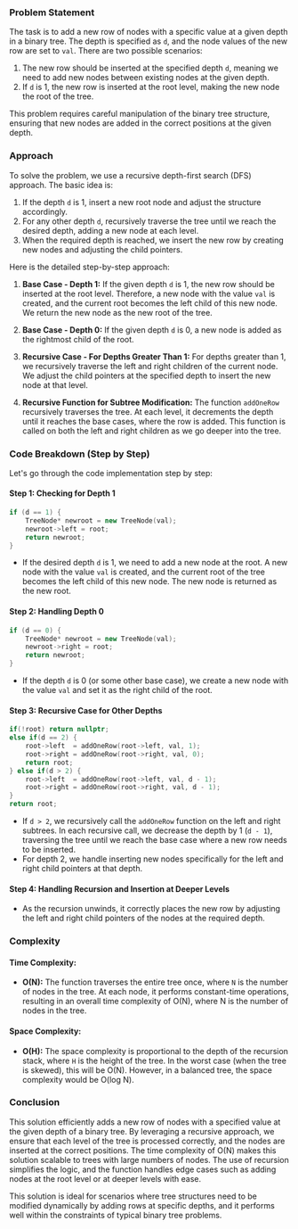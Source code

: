 ### Problem Statement

The task is to add a new row of nodes with a specific value at a given depth in a binary tree. The depth is specified as `d`, and the node values of the new row are set to `val`. There are two possible scenarios:
1. The new row should be inserted at the specified depth `d`, meaning we need to add new nodes between existing nodes at the given depth.
2. If `d` is 1, the new row is inserted at the root level, making the new node the root of the tree.

This problem requires careful manipulation of the binary tree structure, ensuring that new nodes are added in the correct positions at the given depth.

### Approach

To solve the problem, we use a recursive depth-first search (DFS) approach. The basic idea is:
1. If the depth `d` is 1, insert a new root node and adjust the structure accordingly.
2. For any other depth `d`, recursively traverse the tree until we reach the desired depth, adding a new node at each level.
3. When the required depth is reached, we insert the new row by creating new nodes and adjusting the child pointers.

Here is the detailed step-by-step approach:

1. **Base Case - Depth 1:**
   If the given depth `d` is 1, the new row should be inserted at the root level. Therefore, a new node with the value `val` is created, and the current root becomes the left child of this new node. We return the new node as the new root of the tree.

2. **Base Case - Depth 0:**
   If the given depth `d` is 0, a new node is added as the rightmost child of the root.

3. **Recursive Case - For Depths Greater Than 1:**
   For depths greater than 1, we recursively traverse the left and right children of the current node. We adjust the child pointers at the specified depth to insert the new node at that level.

4. **Recursive Function for Subtree Modification:**
   The function `addOneRow` recursively traverses the tree. At each level, it decrements the depth until it reaches the base cases, where the row is added. This function is called on both the left and right children as we go deeper into the tree.

### Code Breakdown (Step by Step)

Let's go through the code implementation step by step:

#### Step 1: Checking for Depth 1
```cpp
if (d == 1) {
    TreeNode* newroot = new TreeNode(val);
    newroot->left = root;
    return newroot;
}
```
- If the desired depth `d` is 1, we need to add a new node at the root. A new node with the value `val` is created, and the current root of the tree becomes the left child of this new node. The new node is returned as the new root.

#### Step 2: Handling Depth 0
```cpp
if (d == 0) {
    TreeNode* newroot = new TreeNode(val);
    newroot->right = root;
    return newroot;
}
```
- If the depth `d` is 0 (or some other base case), we create a new node with the value `val` and set it as the right child of the root.

#### Step 3: Recursive Case for Other Depths
```cpp
if(!root) return nullptr;
else if(d == 2) {
    root->left  = addOneRow(root->left, val, 1);
    root->right = addOneRow(root->right, val, 0);            
    return root;
} else if(d > 2) {
    root->left  = addOneRow(root->left, val, d - 1);
    root->right = addOneRow(root->right, val, d - 1);            
}
return root;
```
- If `d > 2`, we recursively call the `addOneRow` function on the left and right subtrees. In each recursive call, we decrease the depth by 1 (`d - 1`), traversing the tree until we reach the base case where a new row needs to be inserted.
- For depth 2, we handle inserting new nodes specifically for the left and right child pointers at that depth.

#### Step 4: Handling Recursion and Insertion at Deeper Levels
- As the recursion unwinds, it correctly places the new row by adjusting the left and right child pointers of the nodes at the required depth.

### Complexity

#### Time Complexity:
- **O(N):** The function traverses the entire tree once, where `N` is the number of nodes in the tree. At each node, it performs constant-time operations, resulting in an overall time complexity of O(N), where N is the number of nodes in the tree.

#### Space Complexity:
- **O(H):** The space complexity is proportional to the depth of the recursion stack, where `H` is the height of the tree. In the worst case (when the tree is skewed), this will be O(N). However, in a balanced tree, the space complexity would be O(log N).

### Conclusion

This solution efficiently adds a new row of nodes with a specified value at the given depth of a binary tree. By leveraging a recursive approach, we ensure that each level of the tree is processed correctly, and the nodes are inserted at the correct positions. The time complexity of O(N) makes this solution scalable to trees with large numbers of nodes. The use of recursion simplifies the logic, and the function handles edge cases such as adding nodes at the root level or at deeper levels with ease.

This solution is ideal for scenarios where tree structures need to be modified dynamically by adding rows at specific depths, and it performs well within the constraints of typical binary tree problems.